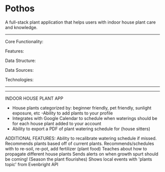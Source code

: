 # Pothos
A full-stack plant application that helps users with indoor house plant care and knowledge.
***************************************************************************************************************

Core Functionality:


Features:


Data Structure:


Data Sources: 

Technologies:


***************************************************************************************************************
***************************************************************************************************************

INDOOR HOUSE PLANT APP
- House plants categorized by: beginner friendly, pet friendly, sunlight exposure, etc
-Ability to add plants to your profile
- Integrates with Google Calendar to schedule when waterings should be for each house plant added to your account
- Ability to export a PDF of plant watering schedule for (house sitters)

ADDITIONAL FEATURES: 
Ability to recalibrate watering schedule if missed. 
Recommends plants based off of current plants.
Recommends/schedules with to re-soil, re-pot, add fertilizer (plant food)
Teaches about how to propagate different house plants
Sends alerts on when growth spurt should be coming! (Season the plant flourishes)
Shows local events with 'plants topic' from Evenbright API
